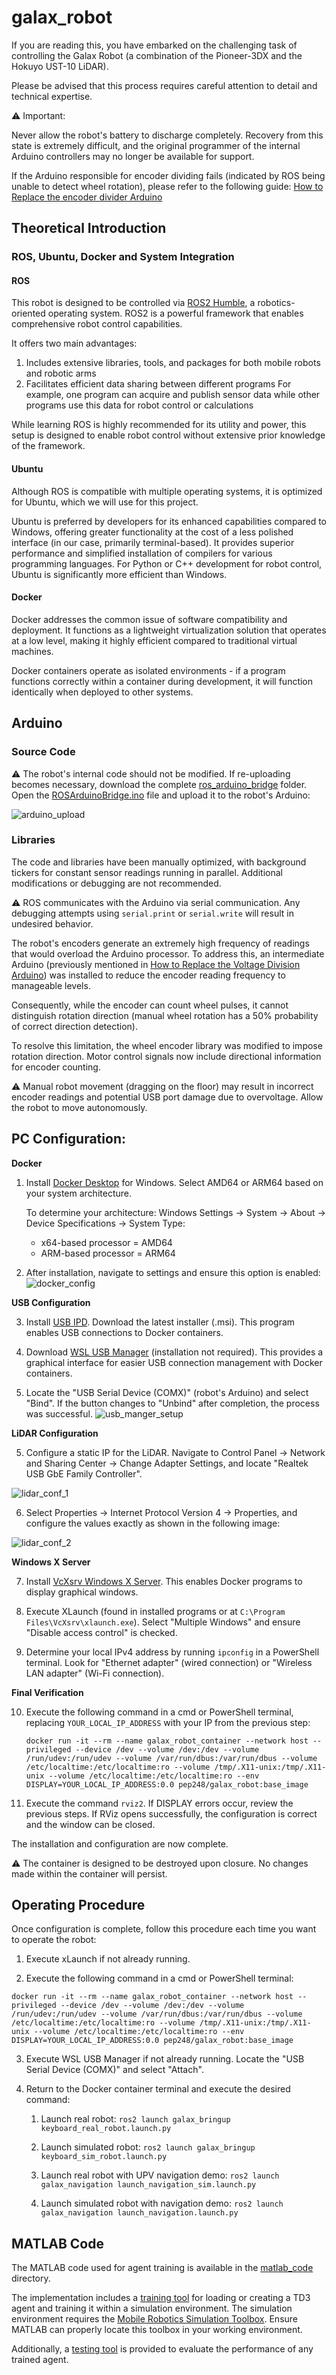 # galax_robot

If you are reading this, you have embarked on the challenging task of controlling the Galax Robot (a combination of the Pioneer-3DX and the Hokuyo UST-10 LiDAR).

Please be advised that this process requires careful attention to detail and technical expertise.

:warning: Important:

Never allow the robot's battery to discharge completely. Recovery from this state is extremely difficult, and the original programmer of the internal Arduino controllers may no longer be available for support.

If the Arduino responsible for encoder dividing fails (indicated by ROS being unable to detect wheel rotation), please refer to the following guide:
[How to Replace the encoder divider Arduino](how_to_fix_inner_arduino.md)

## Theoretical Introduction

### ROS, Ubuntu, Docker and System Integration

#### ROS

This robot is designed to be controlled via [ROS2 Humble](https://docs.ros.org/en/humble/index.html), a robotics-oriented operating system.
ROS2 is a powerful framework that enables comprehensive robot control capabilities.

It offers two main advantages:
1. Includes extensive libraries, tools, and packages for both mobile robots and robotic arms
2. Facilitates efficient data sharing between different programs
   For example, one program can acquire and publish sensor data while other programs use this data for robot control or calculations

While learning ROS is highly recommended for its utility and power, this setup is designed to enable robot control without extensive prior knowledge of the framework.

#### Ubuntu

Although ROS is compatible with multiple operating systems, it is optimized for Ubuntu, which we will use for this project.

Ubuntu is preferred by developers for its enhanced capabilities compared to Windows, offering greater functionality at the cost of a less polished interface (in our case, primarily terminal-based). It provides superior performance and simplified installation of compilers for various programming languages.
For Python or C++ development for robot control, Ubuntu is significantly more efficient than Windows.

#### Docker

Docker addresses the common issue of software compatibility and deployment. It functions as a lightweight virtualization solution that operates at a low level, making it highly efficient compared to traditional virtual machines.

Docker containers operate as isolated environments - if a program functions correctly within a container during development, it will function identically when deployed to other systems.

## Arduino

### Source Code
:warning: The robot's internal code should not be modified. If re-uploading becomes necessary, download the complete [ros_arduino_bridge](ros_arduino_bridge/) folder. Open the [ROSArduinoBridge.ino](ros_arduino_bridge/ROSArduinoBridge/ROSArduinoBridge.ino) file and upload it to the robot's Arduino:

![arduino_upload](img/arduino_upload.png)

### Libraries

The code and libraries have been manually optimized, with background tickers for constant sensor readings running in parallel. Additional modifications or debugging are not recommended.

:warning: ROS communicates with the Arduino via serial communication. Any debugging attempts using `serial.print` or `serial.write` will result in undesired behavior.

The robot's encoders generate an extremely high frequency of readings that would overload the Arduino processor. To address this, an intermediate Arduino (previously mentioned in [How to Replace the Voltage Division Arduino](how_to_fix_inner_arduino.md)) was installed to reduce the encoder reading frequency to manageable levels.

Consequently, while the encoder can count wheel pulses, it cannot distinguish rotation direction (manual wheel rotation has a 50% probability of correct direction detection).

To resolve this limitation, the wheel encoder library was modified to impose rotation direction. Motor control signals now include directional information for encoder counting.

:warning: Manual robot movement (dragging on the floor) may result in incorrect encoder readings and potential USB port damage due to overvoltage. Allow the robot to move autonomously.

## PC Configuration:

**Docker**

1. Install [Docker Desktop](https://www.docker.com/products/docker-desktop/) for Windows. Select AMD64 or ARM64 based on your system architecture.
   
   To determine your architecture:
   Windows Settings -> System -> About -> Device Specifications -> System Type:
   - x64-based processor = AMD64
   - ARM-based processor = ARM64

2. After installation, navigate to settings and ensure this option is enabled:
   ![docker_config](img/docker_config.png)

**USB Configuration**

3. Install [USB IPD](https://github.com/dorssel/usbipd-win/releases). Download the latest installer (.msi). This program enables USB connections to Docker containers.

4. Download [WSL USB Manager](https://github.com/nickbeth/wsl-usb-manager/releases/tag/v1.2.1) (installation not required). This provides a graphical interface for easier USB connection management with Docker containers.

5. Locate the "USB Serial Device (COMX)" (robot's Arduino) and select "Bind". If the button changes to "Unbind" after completion, the process was successful.
   ![usb_manger_setup](img/usb_manger_setup.png)

**LiDAR Configuration**

5. Configure a static IP for the LiDAR. Navigate to Control Panel -> Network and Sharing Center -> Change Adapter Settings, and locate "Realtek USB GbE Family Controller".

![lidar_conf_1](img/lidar_conf_1.png)

6. Select Properties -> Internet Protocol Version 4 -> Properties, and configure the values exactly as shown in the following image:

![lidar_conf_2](img/lidar_conf_2.png)

**Windows X Server**

7. Install [VcXsrv Windows X Server](https://sourceforge.net/projects/vcxsrv/). This enables Docker programs to display graphical windows.

8. Execute XLaunch (found in installed programs or at `C:\Program Files\VcXsrv\xlaunch.exe`). Select "Multiple Windows" and ensure "Disable access control" is checked.

9. Determine your local IPv4 address by running `ipconfig` in a PowerShell terminal. Look for "Ethernet adapter" (wired connection) or "Wireless LAN adapter" (Wi-Fi connection).

**Final Verification**

10. Execute the following command in a cmd or PowerShell terminal, replacing `YOUR_LOCAL_IP_ADDRESS` with your IP from the previous step:
    
    `docker run -it --rm --name galax_robot_container --network host --privileged --device /dev --volume /dev:/dev --volume /run/udev:/run/udev --volume /var/run/dbus:/var/run/dbus --volume /etc/localtime:/etc/localtime:ro --volume /tmp/.X11-unix:/tmp/.X11-unix --volume /etc/localtime:/etc/localtime:ro --env DISPLAY=YOUR_LOCAL_IP_ADDRESS:0.0 pep248/galax_robot:base_image`

11. Execute the command `rviz2`. If DISPLAY errors occur, review the previous steps. If RViz opens successfully, the configuration is correct and the window can be closed.

The installation and configuration are now complete.

:warning: The container is designed to be destroyed upon closure. No changes made within the container will persist.

## Operating Procedure

Once configuration is complete, follow this procedure each time you want to operate the robot:

1. Execute xLaunch if not already running.

2. Execute the following command in a cmd or PowerShell terminal:

`docker run -it --rm --name galax_robot_container --network host --privileged --device /dev --volume /dev:/dev --volume /run/udev:/run/udev --volume /var/run/dbus:/var/run/dbus --volume /etc/localtime:/etc/localtime:ro --volume /tmp/.X11-unix:/tmp/.X11-unix --volume /etc/localtime:/etc/localtime:ro --env DISPLAY=YOUR_LOCAL_IP_ADDRESS:0.0 pep248/galax_robot:base_image`

3. Execute WSL USB Manager if not already running. Locate the "USB Serial Device (COMX)" and select "Attach".

4. Return to the Docker container terminal and execute the desired command:

   1. Launch real robot:
      `ros2 launch galax_bringup keyboard_real_robot.launch.py`

   2. Launch simulated robot:
      `ros2 launch galax_bringup keyboard_sim_robot.launch.py`

   3. Launch real robot with UPV navigation demo:
      `ros2 launch galax_navigation launch_navigation_sim.launch.py`

   4. Launch simulated robot with navigation demo:
      `ros2 launch galax_navigation launch_navigation.launch.py`


## MATLAB Code

The MATLAB code used for agent training is available in the [matlab_code](matlab_code/) directory.

The implementation includes a [training tool](matlab_code/RL_simulator.m) for loading or creating a TD3 agent and training it within a simulation environment.
The simulation environment requires the [Mobile Robotics Simulation Toolbox](https://github.com/mathworks-robotics/mobile-robotics-simulation-toolbox). Ensure MATLAB can properly locate this toolbox in your working environment.

Additionally, a [testing tool](matlab_code/RL_test.m) is provided to evaluate the performance of any trained agent.